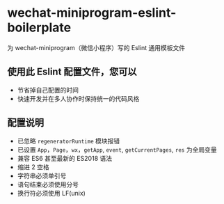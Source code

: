 # wechat-miniprogram-eslint-boilerplate

为 wechat-miniprogram（微信小程序）写的 Eslint 通用模板文件

## 使用此 Eslint 配置文件，您可以

* 节省掉自己配置的时间
* 快速开发并在多人协作时保持统一的代码风格

## 配置说明

* 已忽略 `regeneratorRuntime` 模块报错
* 已设置 `App`，`Page`，`wx`，`getApp`, `event`, `getCurrentPages`, `res` 为全局变量
* 兼容 ES6 甚至最新的 ES2018 语法
* 缩进 2 空格
* 字符串必须单引号
* 语句结束必须使用分号
* 换行符必须使用 LF(unix)
